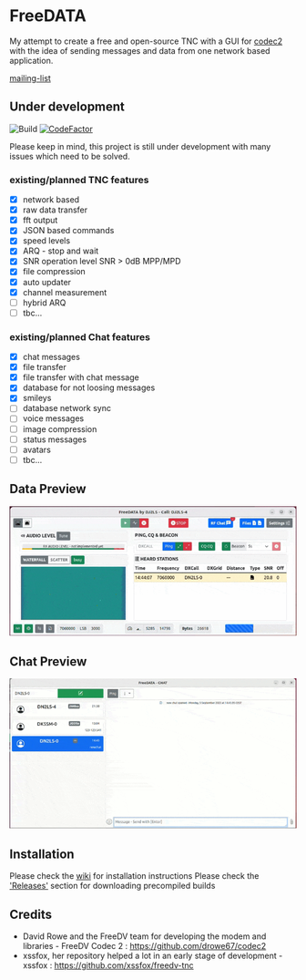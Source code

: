 # FreeDATA
My attempt to create a free and open-source TNC with a GUI for [codec2](https://github.com/drowe67/codec2) with the idea of sending messages and data from one network based application.

[mailing-list](https://groups.io/g/freedata)

## Under development

![Build](https://github.com/DJ2LS/FreeDATA/actions/workflows/build_multiplatform.yml/badge.svg)
[![CodeFactor](https://www.codefactor.io/repository/github/dj2ls/freedata/badge)](https://www.codefactor.io/repository/github/dj2ls/freedata)


Please keep in mind, this project is still under development with many issues which need to be solved.

### existing/planned TNC features
- [x] network based
- [x] raw data transfer
- [x] fft output
- [x] JSON based commands
- [x] speed levels
- [x] ARQ - stop and wait
- [x] SNR operation level SNR > 0dB MPP/MPD
- [x] file compression
- [x] auto updater
- [x] channel measurement
- [ ] hybrid ARQ
- [ ] tbc...
### existing/planned Chat features
 - [x] chat messages
 - [x] file transfer
 - [x] file transfer with chat message
 - [x] database for not loosing messages
 - [x] smileys
 - [ ] database network sync
 - [ ] voice messages
 - [ ] image compression
 - [ ] status messages
 - [ ] avatars
 - [ ] tbc...

## Data Preview
![preview](https://github.com/DJ2LS/FreeDATA/blob/main/documentation/data_preview.gif?raw=true "Preview")

## Chat Preview
![preview](https://github.com/DJ2LS/FreeDATA/blob/main/documentation/chat_preview_fast.gif?raw=true "Preview")


## Installation
Please check the [wiki](https://wiki.freedata.app) for installation instructions
Please check the ['Releases'](https://github.com/DJ2LS/FreeDATA/releases) section for downloading precompiled builds

## Credits
* David Rowe and the FreeDV team for developing the modem and libraries -
FreeDV Codec 2 : https://github.com/drowe67/codec2
* xssfox, her repository helped a lot in an early stage of development -
xssfox : https://github.com/xssfox/freedv-tnc
